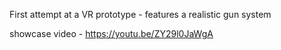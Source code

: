 First attempt at a VR prototype - features a realistic gun system

showcase video - https://youtu.be/ZY29l0JaWgA

